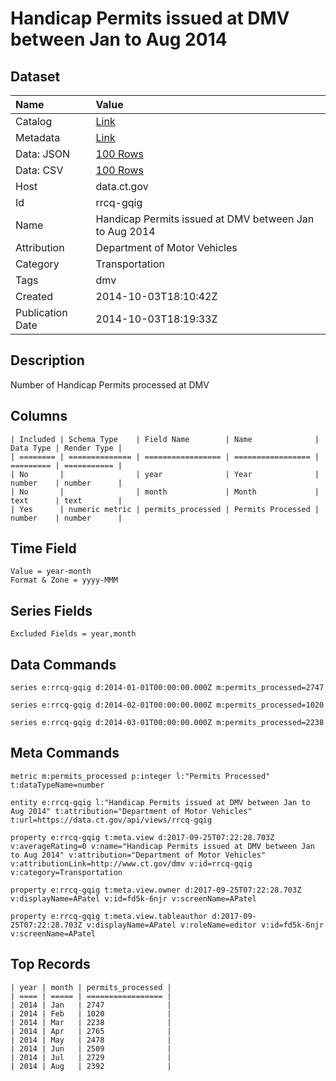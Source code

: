 # Handicap Permits issued at DMV between Jan to Aug 2014

## Dataset

| Name | Value |
| :--- | :---- |
| Catalog | [Link](https://catalog.data.gov/dataset/handicap-permits-issued-at-dmv-between-jan-to-aug-2014) |
| Metadata | [Link](https://data.ct.gov/api/views/rrcq-gqig) |
| Data: JSON | [100 Rows](https://data.ct.gov/api/views/rrcq-gqig/rows.json?max_rows=100) |
| Data: CSV | [100 Rows](https://data.ct.gov/api/views/rrcq-gqig/rows.csv?max_rows=100) |
| Host | data.ct.gov |
| Id | rrcq-gqig |
| Name | Handicap Permits issued at DMV between Jan to Aug 2014 |
| Attribution | Department of Motor Vehicles |
| Category | Transportation |
| Tags | dmv |
| Created | 2014-10-03T18:10:42Z |
| Publication Date | 2014-10-03T18:19:33Z |

## Description

Number of Handicap Permits processed at DMV

## Columns

```ls
| Included | Schema Type    | Field Name        | Name              | Data Type | Render Type |
| ======== | ============== | ================= | ================= | ========= | =========== |
| No       |                | year              | Year              | number    | number      |
| No       |                | month             | Month             | text      | text        |
| Yes      | numeric metric | permits_processed | Permits Processed | number    | number      |
```

## Time Field

```ls
Value = year-month
Format & Zone = yyyy-MMM
```

## Series Fields

```ls
Excluded Fields = year,month
```

## Data Commands

```ls
series e:rrcq-gqig d:2014-01-01T00:00:00.000Z m:permits_processed=2747

series e:rrcq-gqig d:2014-02-01T00:00:00.000Z m:permits_processed=1020

series e:rrcq-gqig d:2014-03-01T00:00:00.000Z m:permits_processed=2238
```

## Meta Commands

```ls
metric m:permits_processed p:integer l:"Permits Processed" t:dataTypeName=number

entity e:rrcq-gqig l:"Handicap Permits issued at DMV between Jan to Aug 2014" t:attribution="Department of Motor Vehicles" t:url=https://data.ct.gov/api/views/rrcq-gqig

property e:rrcq-gqig t:meta.view d:2017-09-25T07:22:28.703Z v:averageRating=0 v:name="Handicap Permits issued at DMV between Jan to Aug 2014" v:attribution="Department of Motor Vehicles" v:attributionLink=http://www.ct.gov/dmv v:id=rrcq-gqig v:category=Transportation

property e:rrcq-gqig t:meta.view.owner d:2017-09-25T07:22:28.703Z v:displayName=APatel v:id=fd5k-6njr v:screenName=APatel

property e:rrcq-gqig t:meta.view.tableauthor d:2017-09-25T07:22:28.703Z v:displayName=APatel v:roleName=editor v:id=fd5k-6njr v:screenName=APatel
```

## Top Records

```ls
| year | month | permits_processed | 
| ==== | ===== | ================= | 
| 2014 | Jan   | 2747              | 
| 2014 | Feb   | 1020              | 
| 2014 | Mar   | 2238              | 
| 2014 | Apr   | 2765              | 
| 2014 | May   | 2478              | 
| 2014 | Jun   | 2509              | 
| 2014 | Jul   | 2729              | 
| 2014 | Aug   | 2392              | 
```